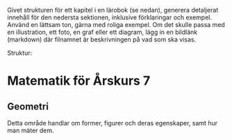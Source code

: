 Givet strukturen för ett kapitel i en lärobok (se nedan), generera detaljerat innehåll för den nedersta sektionen, inklusive förklaringar och exempel.
Använd en lättsam ton, gärna med roliga exempel.
Om det skulle passa med en illustration, ett foto, en graf eller ett diagram, lägg in en bildlänk (markdown) där filnamnet är beskrivningen på vad som ska visas.

Struktur:
# Matematik för Årskurs 7
## Geometri
Detta område handlar om former, figurer och deras egenskaper, samt hur man mäter dem.
